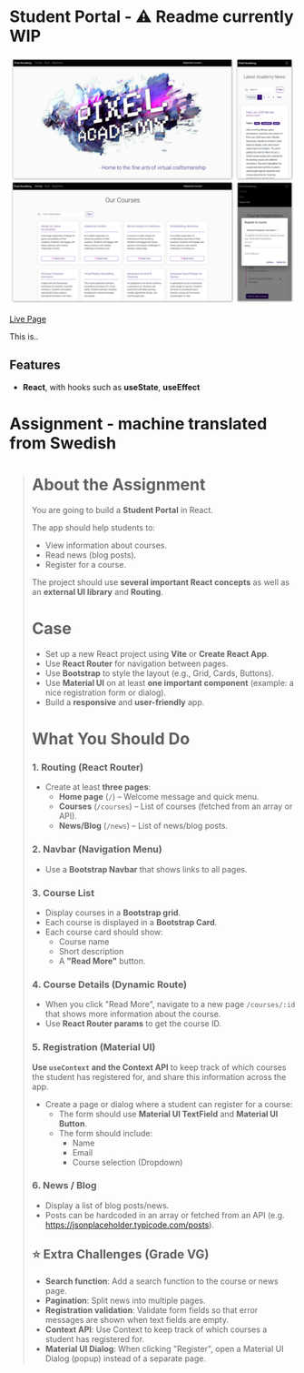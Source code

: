 # Student Portal - ⚠️ Readme currently WIP

![Preview of layout](preview.png)

[Live Page](https://linneatoth.github.io/student_portal/)

This is..

## Features
- **React**, with hooks such as **useState**, **useEffect** 

# Assignment - machine translated from Swedish

> # About the Assignment
>
> You are going to build a **Student Portal** in React.
>
> The app should help students to:
>
> - View information about courses.
> - Read news (blog posts).
> - Register for a course.
>
> The project should use **several important React concepts** as well as an **external UI library** and **Routing**.
>
> # Case
>
> - Set up a new React project using **Vite** or **Create React App**.
> - Use **React Router** for navigation between pages.
> - Use **Bootstrap** to style the layout (e.g., Grid, Cards, Buttons).
> - Use **Material UI** on at least **one important component** (example: a nice registration form or dialog).
> - Build a **responsive** and **user-friendly** app.
>
> # What You Should Do
> ### 1. Routing (React Router)
>
> - Create at least **three pages**:
>     - **Home page** (`/`) – Welcome message and quick menu.
>     - **Courses** (`/courses`) – List of courses (fetched from an array or API).
>     - **News/Blog** (`/news`) – List of news/blog posts.
>
> ### 2. Navbar (Navigation Menu)
>
> - Use a **Bootstrap Navbar** that shows links to all pages.
>
> ### 3. Course List
>
> - Display courses in a **Bootstrap grid**.
> - Each course is displayed in a **Bootstrap Card**.
> - Each course card should show:
>     - Course name
>     - Short description
>     - A **"Read More"** button.
>
> ### 4. Course Details (Dynamic Route)
>
> - When you click "Read More", navigate to a new page `/courses/:id` that shows more information about the course.
> - Use **React Router params** to get the course ID.
>
> ### 5. Registration (Material UI)
>
> **Use `useContext` and the Context API** to keep track of which courses the student has registered for, and share this information across the app.
>
> - Create a page or dialog where a student can register for a course:
>     - The form should use **Material UI TextField** and **Material UI Button**.
>     - The form should include:
>         - Name
>         - Email
>         - Course selection (Dropdown)
>
> ### 6. News / Blog
> - Display a list of blog posts/news.
> - Posts can be hardcoded in an array or fetched from an API (e.g. https://jsonplaceholder.typicode.com/posts).
>
>
> ## ⭐ Extra Challenges (Grade VG)
>
> - **Search function**: Add a search function to the course or news page.
> - **Pagination**: Split news into multiple pages.
> - **Registration validation**: Validate form fields so that error messages are shown when text fields are empty.
> - **Context API**: Use Context to keep track of which courses a student has registered for.
> - **Material UI Dialog**: When clicking "Register", open a Material UI Dialog (popup) instead of a separate page.
> 
